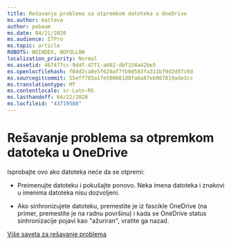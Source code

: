 ```yaml
---
title: Rešavanje problema sa otpremkom datoteka u OneDrive
ms.author: matteva
author: pebaum
ms.date: 04/21/2020
ms.audience: ITPro
ms.topic: article
ROBOTS: NOINDEX, NOFOLLOW
localization_priority: Normal
ms.assetid: 467477cc-9d4f-47f1-a602-dbf334a42be5
ms.openlocfilehash: f84d2ca8e5f620af7fb0d583fa311bf9d2d97c0d
ms.sourcegitcommit: 55eff703a17e500681d8fa6a87eb067019ade3cc
ms.translationtype: MT
ms.contentlocale: sr-Latn-RS
ms.lasthandoff: 04/22/2020
ms.locfileid: "43719588"
---
```

# <a name="fix-problems-uploading-files-to-onedrive"></a>Rešavanje problema sa otpremkom datoteka u OneDrive

Isprobajte ovo ako datoteka neće da se otpremi:
  
- Preimenujte datoteku i pokušajte ponovo. Neka imena datoteka i znakovi u imenima datoteka nisu dozvoljeni. 
    
- Ako sinhronizujete datoteku, premestite je iz fascikle OneDrive (na primer, premestite je na radnu površinu) i kada se OneDrive status sinhronizacije pojavi kao "ažuriran", vratite ga nazad. 
    
[Više saveta za rešavanje problema](https://go.microsoft.com/fwlink/?linkid=873155)
  


